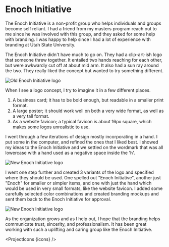 <script lang="ts">
  import SEO from "$components/SEO.svelte"
  import ProjectIcons from "$components/ProjectIcons.svelte"
  let icons = [
    "Affinity-Photo",
    "Affinity-Designer",
    "Affinity-Publisher",
  ]
</script>

<SEO title="Enoch Initiative" hideHeader  />

# Enoch Initiative

The Enoch Initiative is a non-profit group who helps individuals and groups become self reliant. I had a friend from my masters program reach out to me since he was involved with this group, and they asked for some help with branding. I was happy to help since I had a lot of experience with branding at Utah State University.

The Enoch Initiative didn't have much to go on. They had a clip-art-ish logo that someone threw together. It entailed two hands reaching for each other, but were awkwardly cut off at about mid arm. It also had a sun ray around the two. They really liked the concept but wanted to try something different.

<img src="/images/optimized/projects/enoch-initiative/sm_enoch-logo-old.png" alt="Old Enoch Initiative logo" style="mix-blend-mode: multiply;" />

When I see a logo concept, I try to imagine it in a few different places.

1. A business card; it has to be bold enough, but readable in a smaller print format.
2. A large poster; it should work well on both a very wide format, as well as a very tall format.
3. As a website favicon; a typical favicon is about 16px square, which makes some logos unrealistic to use.

I went through a few iterations of design mostly incorporating in a hand. I put some in the computer, and refined the ones that I liked best. I showed my ideas to the Enoch Initiative and we settled on the wordmark that was all lowercase with a hand used as a negative space inside the 'h'.

<img src="/images/optimized/projects/enoch-initiative/sm_enoch-logo-new.png" alt="New Enoch Initiative logo" />

I went one step further and created 3 variants of the logo and specified where they should be used. One spelled out "Enoch Initiative", another just "Enoch" for smaller or simpler items, and one with just the hand which would be used in very small formats, like the website favicon. I added some carefully selected color combinations and created branding mockups and sent them back to the Enoch Initiative for approval.

<img src="/images/optimized/projects/enoch-initiative/lg_enoch-branding.png" alt="New Enoch Initiative logo" />

As the organization grows and as I help out, I hope that the branding helps communicate trust, sincerity, and professionalism. It has been great working with such a uplifting and caring group like the Enoch Initiative.

<ProjectIcons {icons} />
